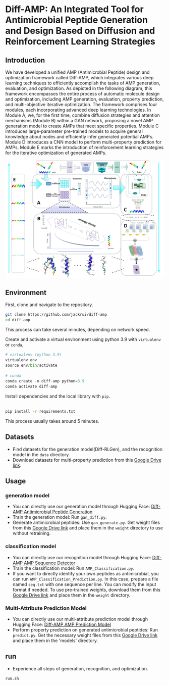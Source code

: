 # Diff-AMP: An Integrated Tool for Antimicrobial Peptide Generation and Design Based on Diffusion and Reinforcement Learning Strategies

## Introduction
We have developed a unified AMP (Antimicrobial Peptide) design and optimization framework called Diff-AMP, which integrates various deep learning techniques to efficiently accomplish the tasks of AMP generation, evaluation, and optimization. As depicted in the following diagram, this framework encompasses the entire process of automatic molecule design and optimization, including AMP generation, evaluation, property prediction, and multi-objective iterative optimization. The framework comprises four modules, each incorporating advanced deep learning technologies. In Module A, we, for the first time, combine diffusion strategies and attention mechanisms (Module B) within a GAN network, proposing a novel AMP generation model to create AMPs that meet specific properties. Module C introduces large-parameter pre-trained models to acquire general knowledge about nodes and efficiently infer generated potential AMPs. Module D introduces a CNN model to perform multi-property prediction for AMPs. Module E marks the introduction of reinforcement learning strategies for the iterative optimization of generated AMPs.

![image](https://github.com/wrab12/diff-amp/blob/main/image/model.png)
## Environment
First, clone and navigate to the repository.
```bash
git clone https://github.com/jackrui/diff-amp
cd diff-amp
```
This process can take several minutes, depending on network speed.

Create and activate a virtual environment using python 3.9 with `virtualenv` or `conda`,
```python
# virtualenv (python 3.9)
virtualenv env
source env/bin/activate

# conda
conda create -n diff-amp python=3.9
conda activate diff-amp
```

Install dependencies and the local library with `pip`.
```bash

pip install -r requirements.txt

```
This process usually takes around 5 minutes.
## Datasets
- Find datasets for the generation model(Diff-RLGen), and the recognition model in the `data` directory.
- Download datasets for multi-property prediction from this [Google Drive link](https://drive.google.com/drive/folders/1ZAr3149wxE-362TsxjATwtdRVOPClk37?usp=drive_link).


## Usage
### generation model
- You can directly use our generation model through Hugging Face: [Diff-AMP Antimicrobial Peptide Generation](https://huggingface.co/spaces/jackrui/diff-amp-antimicrobial_peptide_generation)
- Train the generation model: Run `gan_diff.py`.
- Generate antimicrobial peptides: Use `gan_generate.py`. Get weight files from this [Google Drive link](https://drive.google.com/drive/folders/1vb_vvso29CQHMt43WpTGxoXTki16oNSm?usp=drive_link) and place them in the `weight` directory to use without retraining.
### classification model
- You can directly use our recognition model through Hugging Face: [Diff-AMP AMP Sequence Detector](https://huggingface.co/spaces/jackrui/diff-amp-AMP_Sequence_Detector)
- Train the classification model: Run `AMP_Classification.py`.
- If you want to directly identify your own peptides as antimicrobial, you can run `AMP_Classification_Prediction.py`. In this case, prepare a file named `seq.txt` with one sequence per line. You can modify the input format if needed. To use pre-trained weights, download them from this [Google Drive link](https://drive.google.com/drive/folders/1vb_vvso29CQHMt43WpTGxoXTki16oNSm?usp=drive_link) and place them in the `weight` directory.
### Multi-Attribute Prediction Model
- You can directly use our multi-attribute prediction model through Hugging Face: [Diff-AMP AMP Prediction Model](https://huggingface.co/spaces/jackrui/AMP_Prediction_Model)
- Perform property prediction on generated antimicrobial peptides: Run `predict.py`. Get the necessary weight files from this [Google Drive link](https://drive.google.com/drive/folders/1iLzwYbq0R3lwJum4laG1KshXs7oXD9fv?usp=drive_link) and place them in the 'models' directory.
## run
- Experience all steps of generation, recognition, and optimization.
```shell
run.sh
```

